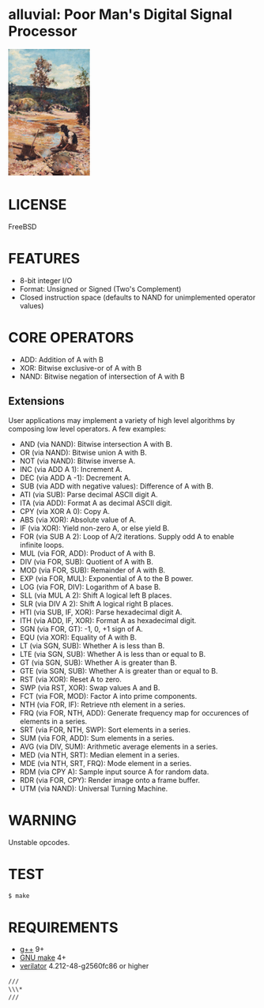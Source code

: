 # alluvial: Poor Man's Digital Signal Processor

![gold prospector](alluvial.png)

# LICENSE

FreeBSD

# FEATURES

* 8-bit integer I/O
* Format: Unsigned or Signed (Two's Complement)
* Closed instruction space (defaults to NAND for unimplemented operator values)

# CORE OPERATORS

* ADD: Addition of A with B
* XOR: Bitwise exclusive-or of A with B
* NAND: Bitwise negation of intersection of A with B

## Extensions

User applications may implement a variety of high level algorithms by composing low level operators. A few examples:

* AND (via NAND): Bitwise intersection A with B.
* OR (via NAND): Bitwise union A with B.
* NOT (via NAND): Bitwise inverse A.
* INC (via ADD A 1): Increment A.
* DEC (via ADD A -1): Decrement A.
* SUB (via ADD with negative values): Difference of A with B.
* ATI (via SUB): Parse decimal ASCII digit A.
* ITA (via ADD): Format A as decimal ASCII digit.
* CPY (via XOR A 0): Copy A.
* ABS (via XOR): Absolute value of A.
* IF (via XOR): Yield non-zero A, or else yield B.
* FOR (via SUB A 2): Loop of A/2 iterations. Supply odd A to enable infinite loops.
* MUL (via FOR, ADD): Product of A with B.
* DIV (via FOR, SUB): Quotient of A with B.
* MOD (via FOR, SUB): Remainder of A with B.
* EXP (via FOR, MUL): Exponential of A to the B power.
* LOG (via FOR, DIV): Logarithm of A base B.
* SLL (via MUL A 2): Shift A logical left B places.
* SLR (via DIV A 2): Shift A logical right B places.
* HTI (via SUB, IF, XOR): Parse hexadecimal digit A.
* ITH (via ADD, IF, XOR): Format A as hexadecimal digit.
* SGN (via FOR, GT): -1, 0, +1 sign of A.
* EQU (via XOR): Equality of A with B.
* LT (via SGN, SUB): Whether A is less than B.
* LTE (via SGN, SUB): Whether A is less than or equal to B.
* GT (via SGN, SUB): Whether A is greater than B.
* GTE (via SGN, SUB): Whether A is greater than or equal to B.
* RST (via XOR): Reset A to zero.
* SWP (via RST, XOR): Swap values A and B.
* FCT (via FOR, MOD): Factor A into prime components.
* NTH (via FOR, IF): Retrieve nth element in a series.
* FRQ (via FOR, NTH, ADD): Generate frequency map for occurences of elements in a series.
* SRT (via FOR, NTH, SWP): Sort elements in a series.
* SUM (via FOR, ADD): Sum elements in a series.
* AVG (via DIV, SUM): Arithmetic average elements in a series.
* MED (via NTH, SRT): Median element in a series.
* MDE (via NTH, SRT, FRQ): Mode element in a series.
* RDM (via CPY A): Sample input source A for random data.
* RDR (via FOR, CPY): Render image onto a frame buffer.
* UTM (via NAND): Universal Turning Machine.

# WARNING

Unstable opcodes.

# TEST

```console
$ make
```

# REQUIREMENTS

* [g++](https://gcc.gnu.org/) 9+
* [GNU make](https://www.gnu.org/software/make/) 4+
* [verilator](https://www.veripool.org/verilator/) 4.212-48-g2560fc86 or higher

```text
///
\\\*
///
```
